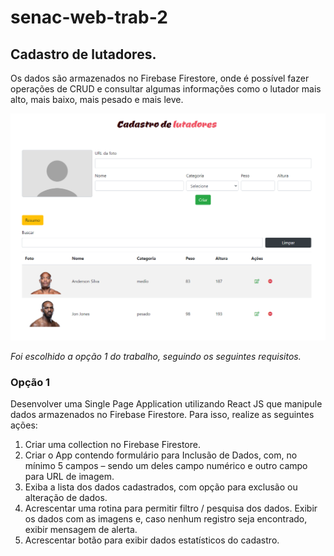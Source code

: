 # senac-web-trab-2

## Cadastro de lutadores.

Os dados são armazenados no Firebase Firestore, onde é possível fazer operações de CRUD e consultar algumas informações
como o lutador mais alto, mais baixo, mais pesado e mais leve.

![image info](./assets/cadastro_de_lutadores.png)

*Foi escolhido a opção 1 do trabalho, seguindo os seguintes requisitos.*

### Opção 1
Desenvolver uma Single Page Application utilizando React JS que manipule dados armazenados no
Firebase Firestore. Para isso, realize as seguintes ações:
1. Criar uma collection no Firebase Firestore.
2. Criar o App contendo formulário para Inclusão de Dados, com, no mínimo 5 campos – sendo um deles campo
numérico e outro campo para URL de imagem.
3. Exiba a lista dos dados cadastrados, com opção para exclusão ou alteração de dados.
4. Acrescentar uma rotina para permitir filtro / pesquisa dos dados. Exibir os dados com as imagens e, caso
nenhum registro seja encontrado, exibir mensagem de alerta.
5. Acrescentar botão para exibir dados estatísticos do cadastro.

